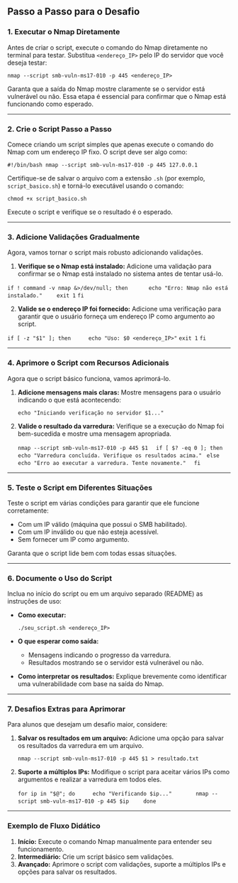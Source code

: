## Passo a Passo para o Desafio

### 1. Executar o Nmap Diretamente

Antes de criar o script, execute o comando do Nmap diretamente no terminal para testar. Substitua `<endereço_IP>` pelo IP do servidor que você deseja testar:

`nmap --script smb-vuln-ms17-010 -p 445 <endereço_IP>` 

Garanta que a saída do Nmap mostre claramente se o servidor está vulnerável ou não. Essa etapa é essencial para confirmar que o Nmap está funcionando como esperado.

----------

### 2. Crie o Script Passo a Passo

Comece criando um script simples que apenas execute o comando do Nmap com um endereço IP fixo. O script deve ser algo como:

`#!/bin/bash
nmap --script smb-vuln-ms17-010 -p 445 127.0.0.1` 

Certifique-se de salvar o arquivo com a extensão `.sh` (por exemplo, `script_basico.sh`) e torná-lo executável usando o comando:

`chmod +x script_basico.sh` 

Execute o script e verifique se o resultado é o esperado.

----------

### 3. Adicione Validações Gradualmente

Agora, vamos tornar o script mais robusto adicionando validações.

1.  **Verifique se o Nmap está instalado:** Adicione uma validação para confirmar se o Nmap está instalado no sistema antes de tentar usá-lo.
   
   
`if ! command -v nmap &>/dev/null; then` 
  `      echo "Erro: Nmap não está instalado."` 
    `    exit 1` 
    `fi` 
    
2.  **Valide se o endereço IP foi fornecido:** Adicione uma verificação para garantir que o usuário forneça um endereço IP como argumento ao script.
    
   
   `if [ -z "$1" ]; then` 
   `     echo "Uso: $0 <endereço_IP>"` 
        `exit 1` 
    `fi` 
    

----------

### 4. Aprimore o Script com Recursos Adicionais

Agora que o script básico funciona, vamos aprimorá-lo.

1.  **Adicione mensagens mais claras:** Mostre mensagens para o usuário indicando o que está acontecendo:
    
    
    `echo "Iniciando verificação no servidor $1..."` 
    
2.  **Valide o resultado da varredura:** Verifique se a execução do Nmap foi bem-sucedida e mostre uma mensagem apropriada.
    
    
    `nmap --script smb-vuln-ms17-010 -p 445 $1` 
   `  if [ $? -eq 0 ]; then` 
    `     echo "Varredura concluída. Verifique os resultados acima."` 
    ` else` 
     `    echo "Erro ao executar a varredura. Tente novamente."` 
   `  fi` 
    

----------

### 5. Teste o Script em Diferentes Situações

Teste o script em várias condições para garantir que ele funcione corretamente:

-   Com um IP válido (máquina que possui o SMB habilitado).
-   Com um IP inválido ou que não esteja acessível.
-   Sem fornecer um IP como argumento.

Garanta que o script lide bem com todas essas situações.

----------

### 6. Documente o Uso do Script

Inclua no início do script ou em um arquivo separado (README) as instruções de uso:

-   **Como executar:**
    
    
    `./seu_script.sh <endereço_IP>` 
    
-   **O que esperar como saída:**
    
    -   Mensagens indicando o progresso da varredura.
    -   Resultados mostrando se o servidor está vulnerável ou não.
-   **Como interpretar os resultados:** Explique brevemente como identificar uma vulnerabilidade com base na saída do Nmap.
    

----------

### 7. Desafios Extras para Aprimorar

Para alunos que desejam um desafio maior, considere:

1.  **Salvar os resultados em um arquivo:** Adicione uma opção para salvar os resultados da varredura em um arquivo.
    
   
    `nmap --script smb-vuln-ms17-010 -p 445 $1 > resultado.txt` 
    
2.  **Suporte a múltiplos IPs:** Modifique o script para aceitar vários IPs como argumentos e realizar a varredura em todos eles.
    
    
    `for ip in "$@"; do`
    `     echo "Verificando $ip..."`
  `       nmap --script smb-vuln-ms17-010 -p 445 $ip`
 `    done` 
    

----------

### Exemplo de Fluxo Didático

1.  **Início:** Execute o comando Nmap manualmente para entender seu funcionamento.
2.  **Intermediário:** Crie um script básico sem validações.
3.  **Avançado:** Aprimore o script com validações, suporte a múltiplos IPs e opções para salvar os resultados.
